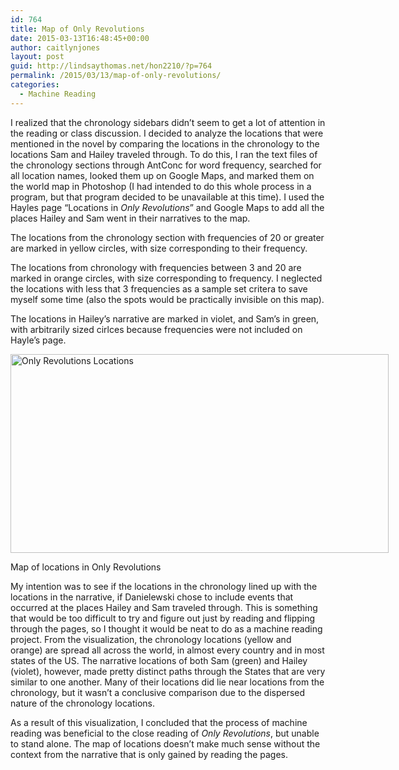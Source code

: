 ```yaml
---
id: 764
title: Map of Only Revolutions
date: 2015-03-13T16:48:45+00:00
author: caitlynjones
layout: post
guid: http://lindsaythomas.net/hon2210/?p=764
permalink: /2015/03/13/map-of-only-revolutions/
categories:
  - Machine Reading
---
```

I realized that the chronology sidebars didn&#8217;t seem to get a lot of attention in the reading or class discussion. I decided to analyze the locations that were mentioned in the novel by comparing the locations in the chronology to the locations Sam and Hailey traveled through. To do this, I ran the text files of the chronology sections through AntConc for word frequency, searched for all location names, looked them up on Google Maps, and marked them on the world map in Photoshop (I had intended to do this whole process in a program, but that program decided to be unavailable at this time). I used the Hayles page &#8220;Locations in _Only Revolutions_&#8221; and Google Maps to add all the places Hailey and Sam went in their narratives to the map.

The locations from the chronology section with frequencies of 20 or greater are marked in yellow circles, with size corresponding to their frequency.

The locations from chronology with frequencies between 3 and 20 are marked in orange circles, with size corresponding to frequency. I neglected the locations with less that 3 frequencies as a sample set critera to save myself some time (also the spots would be practically invisible on this map).

The locations in Hailey&#8217;s narrative are marked in violet, and Sam&#8217;s in green, with arbitrarily sized cirlces because frequencies were not included on Hayle&#8217;s page.

<div id="attachment_766" style="width: 615px" class="wp-caption aligncenter">
  <a href="http://lindsaythomas.net/hon2210/wp-content/uploads/sites/7/2015/03/Screen-Shot-2015-03-13-at-2.15.17-PM.png"><img class="wp-image-766 size-large" src="http://lindsaythomas.net/hon2210/wp-content/uploads/sites/7/2015/03/Screen-Shot-2015-03-13-at-2.15.17-PM-1024x538.png" alt="Only Revolutions Locations" width="605" height="318" srcset="http://lindsaythomas.net/hon2210/wp-content/uploads/sites/7/2015/03/Screen-Shot-2015-03-13-at-2.15.17-PM-1024x538.png 1024w, http://lindsaythomas.net/hon2210/wp-content/uploads/sites/7/2015/03/Screen-Shot-2015-03-13-at-2.15.17-PM-300x158.png 300w, http://lindsaythomas.net/hon2210/wp-content/uploads/sites/7/2015/03/Screen-Shot-2015-03-13-at-2.15.17-PM-100x53.png 100w, http://lindsaythomas.net/hon2210/wp-content/uploads/sites/7/2015/03/Screen-Shot-2015-03-13-at-2.15.17-PM-150x79.png 150w, http://lindsaythomas.net/hon2210/wp-content/uploads/sites/7/2015/03/Screen-Shot-2015-03-13-at-2.15.17-PM-200x105.png 200w, http://lindsaythomas.net/hon2210/wp-content/uploads/sites/7/2015/03/Screen-Shot-2015-03-13-at-2.15.17-PM-450x236.png 450w, http://lindsaythomas.net/hon2210/wp-content/uploads/sites/7/2015/03/Screen-Shot-2015-03-13-at-2.15.17-PM-600x315.png 600w, http://lindsaythomas.net/hon2210/wp-content/uploads/sites/7/2015/03/Screen-Shot-2015-03-13-at-2.15.17-PM-900x473.png 900w, http://lindsaythomas.net/hon2210/wp-content/uploads/sites/7/2015/03/Screen-Shot-2015-03-13-at-2.15.17-PM.png 1440w" sizes="(max-width: 605px) 100vw, 605px" /></a>
  
  <p class="wp-caption-text">
    Map of locations in Only Revolutions
  </p>
</div>

My intention was to see if the locations in the chronology lined up with the locations in the narrative, if Danielewski chose to include events that occurred at the places Hailey and Sam traveled through. This is something that would be too difficult to try and figure out just by reading and flipping through the pages, so I thought it would be neat to do as a machine reading project. From the visualization, the chronology locations (yellow and orange) are spread all across the world, in almost every country and in most states of the US. The narrative locations of both Sam (green) and Hailey (violet), however, made pretty distinct paths through the States that are very similar to one another. Many of their locations did lie near locations from the chronology, but it wasn&#8217;t a conclusive comparison due to the dispersed nature of the chronology locations.

As a result of this visualization, I concluded that the process of machine reading was beneficial to the close reading of _Only Revolutions_, but unable to stand alone. The map of locations doesn&#8217;t make much sense without the context from the narrative that is only gained by reading the pages.